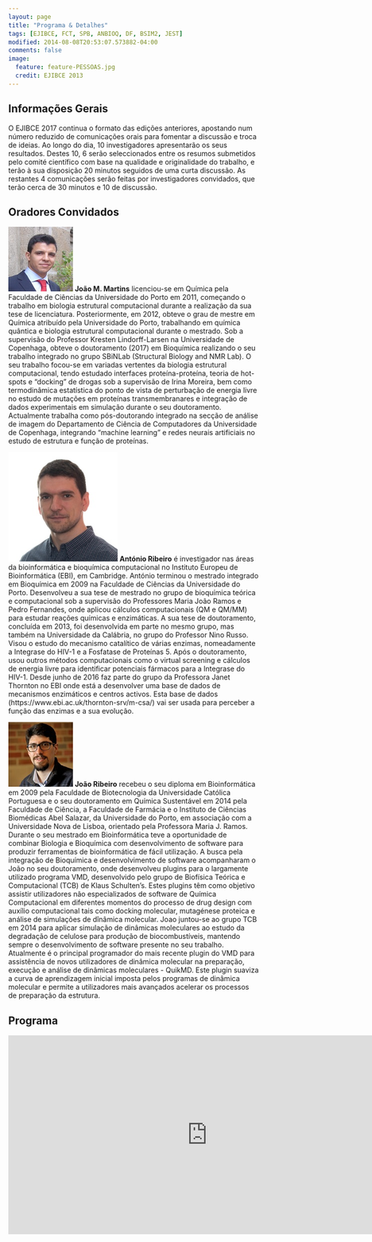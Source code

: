 ```yaml
---
layout: page
title: "Programa & Detalhes"
tags: [EJIBCE, FCT, SPB, ANBIOQ, DF, BSIM2, JEST]
modified: 2014-08-08T20:53:07.573882-04:00
comments: false
image:
  feature: feature-PESSOAS.jpg
  credit: EJIBCE 2013
---
```


## Informações Gerais
O EJIBCE 2017 continua o formato das edições anteriores, apostando num número reduzido de comunicações orais para fomentar a discussão e troca de ideias. Ao longo do dia, 10 investigadores apresentarão os seus resultados. Destes 10, 6 serão seleccionados entre os resumos submetidos pelo comité científico com base na qualidade e originalidade do trabalho, e terão à sua disposição 20 minutos seguidos de uma curta discussão. As restantes 4 comunicações serão feitas por investigadores convidados, que terão cerca de 30 minutos e 10 de discussão.

## Oradores Convidados

<p style="min-height: 130px; text-indent: 0;">
<img src="/images/pessoas/foto_joao_martins.jpg" class="mugshot" />
<strong>João M. Martins</strong> licenciou-se em Química pela Faculdade de Ciências da Universidade do Porto em 2011, começando o trabalho em biologia estrutural computacional durante a realização da sua tese de licenciatura. Posteriormente, em 2012, obteve o grau de mestre em Química atribuído pela Universidade do Porto, trabalhando em química quântica e biologia estrutural computacional durante o mestrado. Sob a supervisão do Professor Kresten Lindorff-Larsen na Universidade de Copenhaga, obteve o doutoramento (2017) em Bioquímica realizando o seu trabalho integrado no grupo SBiNLab (Structural Biology and NMR Lab). O seu trabalho focou-se em variadas vertentes da biologia estrutural computacional, tendo estudado interfaces proteína-proteína, teoria de hot-spots e “docking” de drogas sob a supervisão de Irina Moreira, bem como termodinâmica estatística do ponto de vista de perturbação de energia livre no estudo de mutações em proteínas transmembranares e integração de dados experimentais em simulação durante o seu doutoramento. 
Actualmente trabalha como pós-doutorando integrado na secção de análise de imagem do Departamento de Ciência de Computadores da Universidade de Copenhaga, integrando “machine learning” e redes neurais artificiais no estudo de estrutura e função de proteínas.</p>

<p style="min-height: 130px; text-indent: 0;">
<img src="/images/pessoas/foto_ribeiro_antonio.jpg" class="mugshot" />
<strong>António Ribeiro</strong> é investigador nas áreas da bioinformática e bioquímica computacional no Instituto Europeu de Bioinformática (EBI), em Cambridge. António terminou o mestrado integrado em Bioquímica em 2009 na Faculdade de Ciências da Universidade do Porto. Desenvolveu a sua tese de mestrado no grupo de bioquímica teórica e computacional sob a supervisão do Professores Maria João Ramos e Pedro Fernandes, onde aplicou cálculos computacionais (QM e QM/MM) para estudar reações químicas e enzimáticas. A sua tese de doutoramento, concluída em 2013, foi desenvolvida em parte no mesmo grupo, mas também na Universidade da Calábria, no grupo do Professor Nino Russo. Visou o estudo do mecanismo catalítico de várias enzimas, nomeadamente a Integrase do HIV-1 e a Fosfatase de Proteínas 5. Após o doutoramento, usou outros métodos computacionais como o virtual screening e cálculos de energia livre para identificar potenciais fármacos para a Integrase do HIV-1. Desde junho de 2016 faz parte do grupo da Professora Janet Thornton no EBI onde está a desenvolver uma base de dados de mecanismos enzimáticos e centros activos. Esta base de dados (https://www.ebi.ac.uk/thornton-srv/m-csa/) vai ser usada para perceber a função das enzimas e a sua evolução.</p>

<p style="min-height: 130px; text-indent: 0;">
<img src="/images/pessoas/foto_joao_ribeiro.jpg" class="mugshot" />
<strong>João Ribeiro</strong> recebeu o seu diploma em Bioinformática em 2009 pela Faculdade de Biotecnologia da Universidade Católica Portuguesa e o seu doutoramento em Química Sustentável em 2014 pela Faculdade de Ciência, a Faculdade de Farmácia e o Instituto de Ciências Biomédicas Abel Salazar, da Universidade do Porto, em associação com a Universidade Nova de Lisboa, orientado pela Professora Maria J. Ramos. Durante o seu mestrado em Bioinformática teve a oportunidade de combinar Biologia e Bioquímica com desenvolvimento de software para produzir ferramentas de bioinformática de fácil utilização. A busca pela integração de Bioquímica e desenvolvimento de software acompanharam o João no seu doutoramento, onde desenvolveu plugins para o largamente utilizado programa VMD, desenvolvido pelo grupo de Biofísica Teórica e Computacional (TCB) de Klaus Schulten’s. Estes plugins têm como objetivo assistir utilizadores não especializados de software de Química Computacional em diferentes momentos do processo de drug design com auxílio computacional tais como docking molecular, mutagénese proteica e análise de simulações de dînâmica molecular. Joao juntou-se ao grupo TCB em 2014 para aplicar simulação de dinâmicas moleculares ao estudo da degradação de celulose para produção de biocombustíveis, mantendo sempre o desenvolvimento de software presente no seu trabalho. Atualmente é o principal programador do mais recente plugin do VMD para assistência de novos utilizadores de dinâmica molecular na preparação, execução e análise de dinâmicas moleculares - QuikMD. Este plugin suaviza a curva de aprendizagem inicial imposta pelos programas de dinâmica molecular e permite a utilizadores mais avançados acelerar os processos de preparação da estrutura. </p>

## Programa
<iframe
src="https://calendar.google.com/calendar/b/3?cid=c3BubGo1b3JwYjg3OG9xdnQxYWF0Nmk1azRAZ3JvdXAuY2FsZW5kYXIuZ29vZ2xlLmNvbQ" style="border: 0;" width="800" height="400" frameborder="0" scrolling="no"></iframe>

